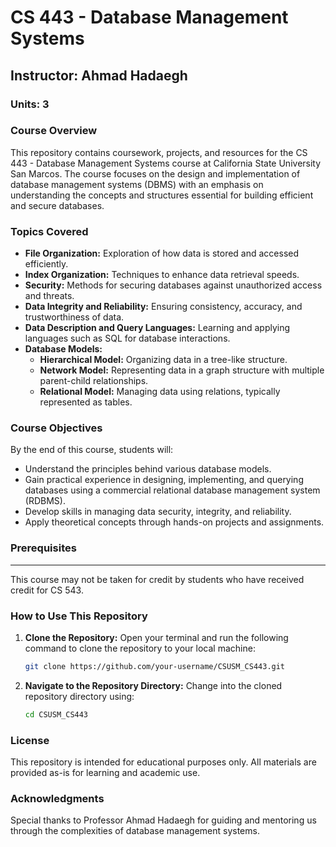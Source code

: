 # CS 443 - Database Management Systems

## Instructor: Ahmad Hadaegh  
### Units: 3

### Course Overview

This repository contains coursework, projects, and resources for the CS 443 - Database Management Systems course at California State University San Marcos. The course focuses on the design and implementation of database management systems (DBMS) with an emphasis on understanding the concepts and structures essential for building efficient and secure databases.

### Topics Covered

- **File Organization:** Exploration of how data is stored and accessed efficiently.
- **Index Organization:** Techniques to enhance data retrieval speeds.
- **Security:** Methods for securing databases against unauthorized access and threats.
- **Data Integrity and Reliability:** Ensuring consistency, accuracy, and trustworthiness of data.
- **Data Description and Query Languages:** Learning and applying languages such as SQL for database interactions.
- **Database Models:**
  - **Hierarchical Model:** Organizing data in a tree-like structure.
  - **Network Model:** Representing data in a graph structure with multiple parent-child relationships.
  - **Relational Model:** Managing data using relations, typically represented as tables.

### Course Objectives

By the end of this course, students will:
- Understand the principles behind various database models.
- Gain practical experience in designing, implementing, and querying databases using a commercial relational database management system (RDBMS).
- Develop skills in managing data security, integrity, and reliability.
- Apply theoretical concepts through hands-on projects and assignments.


### Prerequisites
---


This course may not be taken for credit by students who have received credit for CS 543.

### How to Use This Repository

1. **Clone the Repository:**
   Open your terminal and run the following command to clone the repository to your local machine:
   ```bash
   git clone https://github.com/your-username/CSUSM_CS443.git
   ```
2. **Navigate to the Repository Directory:**
    Change into the cloned repository directory using:

    ```bash
    cd CSUSM_CS443

    ```


### License

This repository is intended for educational purposes only. All materials are provided as-is for learning and academic use.


### Acknowledgments

Special thanks to Professor Ahmad Hadaegh for guiding and mentoring us through the complexities of database management systems.

